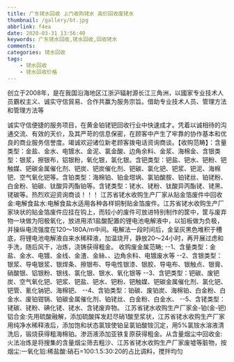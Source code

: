 ```yaml
---
title: 广东铑水回收 上门收购铑水 高价回收废铑水
thumbnail: /gallery/bt.jpg
abbrlink: f4ea
date: 2020-03-31 13:56:40
keywords: 广东铑水回收,铑水回收,回收铑水
comments:
categories: 铑水回收
tags:
	- 铑水回收
	- 铑水回收价格
---
```


创立于2008年，是在我国沿海地区江浙沪辐射源长江三角洲，以國家专业技术人员霸权主义、诚实守信貿易、合作共赢为服务宗旨。借助专业技术人员、管理方法和管理方法等
<!--more-->
诚实守信便捷的服务项目，在黄金铂铑钯回收行业中快速成才。凭着以诚相待的沟通交流、有效的天价，及其严苛的信息保密，在顾客中产生了牢靠的协作基本和优良的商业服务信誉度。竭诚欢迎诸位新老顾客拨电话资询商谈。【收购范畴】：含量类型：金盐、金水、电镀水、金泥、氯金酸、边角余料、金浆、海棉金、含银类型：银浆，擦银布，铝银粉，氧化银，氯化银。含钯类型：钯盐、钯水、钯粉、钯触媒、钯碳金属催化剂、钯炭、钯炭催化剂、钯碳、氯化钯、钯浆、钯泥、海棉钯、空气氧化钯等。含铂类型：海棉铂、铂金坩埚、氯铂酸胺、铂铑丝、铂铑粉、白金粉、铂碳、钛酸异丙酯铂等。含铑类型：铑水、铑粉、钛酸异丙酯铑、铑黑、铑碳等。热烈欢迎资询商谈！！！
江苏省铑水收购生产厂家从贴金箔废件中回收金:电解食盐水:电解食盐水适用各种各样铜制贴金箔废件。江苏省铑水收购生产厂家块状的贴金箔废件应挂在钩上，而较小的废件可放进特别制作的筐中，筐与废弃物一块做为阳极氧化，放进用浓1盐酸配置的锂电池电解液中，以铅板做为负极，并操纵电流强度在120～180A/m中间。电解法一段时间后，金呈灰黑色堆积于槽底，将锂电池电解液自来水稀释液，加温烧开，静放20～24小时，再开展过虑和手洗，随后风干，冶炼，浇铸获得粗金。
收购废金属范畴;
--1、含量类型：金盐、金水、电镀、金线、金渣、金絲、、边角余料、电镀废水等
--2、含银类型：银浆、导电银浆、银焊条、擦银布、导电性银漆、银胶、导电布、银触点、银膏、硝酸银、铝银粉、银线、氯化银、银水、氧化银等
--3、含钯类型：钯碳、废钯炭、空气氧化钯、钯浆、钯盐、钯水、钯粉、钯触媒、钯碳金属催化剂、氯化钯、钯管、氰化钠钯、海棉钯、
--4、含铂类型：铂碳、废铂炭、海棉铂、白金粉、白金水、废铂钳锅、铂碳金属催化剂、铂铑丝、白金粉、白金水、
--5、含铑类型：铑碳、铑粉、碘化铑、铑水、含铑废弃物。
江苏省铑水收购生产厂家金-铂(金-钯)铝合金:先用硫酸融解，添加硫酸挥发赶尽硝1酸至浆状，江苏省铑水收购生产厂家用纯净水稀释液后，添加饱和状态氯铵使铂呈氯铂酸铵沉定，用5%氯铵水溶液清洗后，锻烧获得粗海棉铂。渗沥液添加亚铁复原获得粗金。从含量烟尘中回收金:火法冶炼是将搜集的含量烟尘筛去粗沙、江苏省铑水收购生产厂家废墟等脏物，按烟尘:一氧化铅:稀盐酸:硝石=100:1.5:30:20的占比调料，搅拌均匀